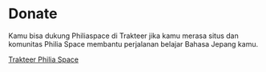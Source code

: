 # Donate

Kamu bisa dukung Philiaspace di Trakteer jika kamu merasa situs dan komunitas Philia Space membantu perjalanan belajar Bahasa Jepang kamu.

[Trakteer Philia Space](https://trakteer.id/philiaanimelist/tip)
